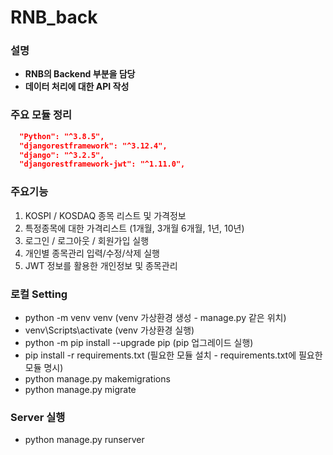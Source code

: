 # RNB_back

### 설명
- **RNB의 Backend 부분을 담당**
- **데이터 처리에 대한 API 작성**

### 주요 모듈 정리
```json
  "Python": "^3.8.5",
  "djangorestframework": "^3.12.4",
  "django": "^3.2.5",
  "djangorestframework-jwt": "^1.11.0",
```

### 주요기능
1. KOSPI / KOSDAQ 종목 리스트 및 가격정보
2. 특정종목에 대한 가격리스트 (1개월, 3개월 6개월, 1년, 10년)
3. 로그인 / 로그아웃 / 회원가입 실행
4. 개인별 종목관리 입력/수정/삭제 실행
5. JWT 정보를 활용한 개인정보 및 종목관리

### 로컬 Setting
- python -m venv venv (venv 가상환경 생성 - manage.py 같은 위치)
- venv\Scripts\activate (venv 가상환경 실행)
- python -m pip install --upgrade pip (pip 업그레이드 실행)
- pip install -r requirements.txt (필요한 모듈 설치 - requirements.txt에 필요한 모듈 명시)
- python manage.py makemigrations
- python manage.py migrate
### Server 실행
- python manage.py runserver
